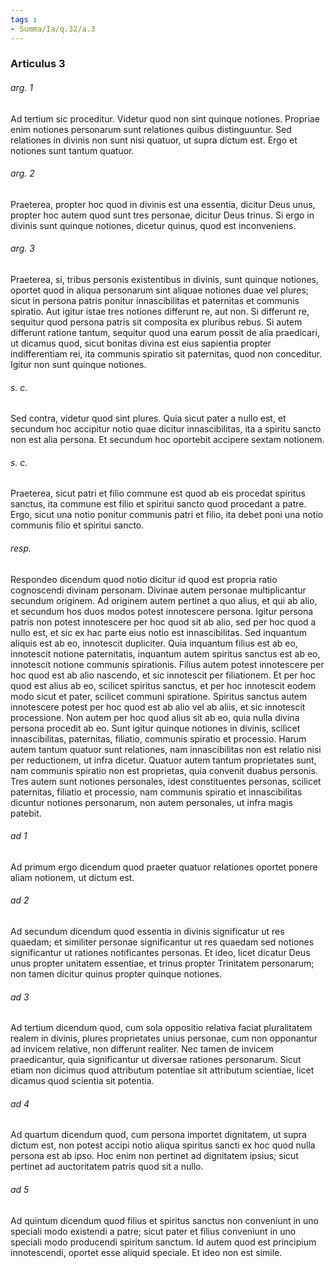 ```yaml
---
tags : 
- Summa/Ia/q.32/a.3
---
```


### Articulus 3

###### arg. 1
Ad tertium sic proceditur. Videtur quod non sint quinque notiones. Propriae enim notiones personarum sunt relationes quibus distinguuntur. Sed relationes in divinis non sunt nisi quatuor, ut supra dictum est. Ergo et notiones sunt tantum quatuor.

###### arg. 2
Praeterea, propter hoc quod in divinis est una essentia, dicitur Deus unus, propter hoc autem quod sunt tres personae, dicitur Deus trinus. Si ergo in divinis sunt quinque notiones, dicetur quinus, quod est inconveniens.

###### arg. 3
Praeterea, si, tribus personis existentibus in divinis, sunt quinque notiones, oportet quod in aliqua personarum sint aliquae notiones duae vel plures; sicut in persona patris ponitur innascibilitas et paternitas et communis spiratio. Aut igitur istae tres notiones differunt re, aut non. Si differunt re, sequitur quod persona patris sit composita ex pluribus rebus. Si autem differunt ratione tantum, sequitur quod una earum possit de alia praedicari, ut dicamus quod, sicut bonitas divina est eius sapientia propter indifferentiam rei, ita communis spiratio sit paternitas, quod non conceditur. Igitur non sunt quinque notiones.

###### s. c.
Sed contra, videtur quod sint plures. Quia sicut pater a nullo est, et secundum hoc accipitur notio quae dicitur innascibilitas, ita a spiritu sancto non est alia persona. Et secundum hoc oportebit accipere sextam notionem.

###### s. c.
Praeterea, sicut patri et filio commune est quod ab eis procedat spiritus sanctus, ita commune est filio et spiritui sancto quod procedant a patre. Ergo, sicut una notio ponitur communis patri et filio, ita debet poni una notio communis filio et spiritui sancto.

###### resp.
Respondeo dicendum quod notio dicitur id quod est propria ratio cognoscendi divinam personam. Divinae autem personae multiplicantur secundum originem. Ad originem autem pertinet a quo alius, et qui ab alio, et secundum hos duos modos potest innotescere persona. Igitur persona patris non potest innotescere per hoc quod sit ab alio, sed per hoc quod a nullo est, et sic ex hac parte eius notio est innascibilitas. Sed inquantum aliquis est ab eo, innotescit dupliciter. Quia inquantum filius est ab eo, innotescit notione paternitatis, inquantum autem spiritus sanctus est ab eo, innotescit notione communis spirationis. Filius autem potest innotescere per hoc quod est ab alio nascendo, et sic innotescit per filiationem. Et per hoc quod est alius ab eo, scilicet spiritus sanctus, et per hoc innotescit eodem modo sicut et pater, scilicet communi spiratione. Spiritus sanctus autem innotescere potest per hoc quod est ab alio vel ab aliis, et sic innotescit processione. Non autem per hoc quod alius sit ab eo, quia nulla divina persona procedit ab eo. Sunt igitur quinque notiones in divinis, scilicet innascibilitas, paternitas, filiatio, communis spiratio et processio. Harum autem tantum quatuor sunt relationes, nam innascibilitas non est relatio nisi per reductionem, ut infra dicetur. Quatuor autem tantum proprietates sunt, nam communis spiratio non est proprietas, quia convenit duabus personis. Tres autem sunt notiones personales, idest constituentes personas, scilicet paternitas, filiatio et processio, nam communis spiratio et innascibilitas dicuntur notiones personarum, non autem personales, ut infra magis patebit.

###### ad 1
Ad primum ergo dicendum quod praeter quatuor relationes oportet ponere aliam notionem, ut dictum est.

###### ad 2
Ad secundum dicendum quod essentia in divinis significatur ut res quaedam; et similiter personae significantur ut res quaedam sed notiones significantur ut rationes notificantes personas. Et ideo, licet dicatur Deus unus propter unitatem essentiae, et trinus propter Trinitatem personarum; non tamen dicitur quinus propter quinque notiones.

###### ad 3
Ad tertium dicendum quod, cum sola oppositio relativa faciat pluralitatem realem in divinis, plures proprietates unius personae, cum non opponantur ad invicem relative, non differunt realiter. Nec tamen de invicem praedicantur, quia significantur ut diversae rationes personarum. Sicut etiam non dicimus quod attributum potentiae sit attributum scientiae, licet dicamus quod scientia sit potentia.

###### ad 4
Ad quartum dicendum quod, cum persona importet dignitatem, ut supra dictum est, non potest accipi notio aliqua spiritus sancti ex hoc quod nulla persona est ab ipso. Hoc enim non pertinet ad dignitatem ipsius; sicut pertinet ad auctoritatem patris quod sit a nullo.

###### ad 5
Ad quintum dicendum quod filius et spiritus sanctus non conveniunt in uno speciali modo existendi a patre; sicut pater et filius conveniunt in uno speciali modo producendi spiritum sanctum. Id autem quod est principium innotescendi, oportet esse aliquid speciale. Et ideo non est simile.

